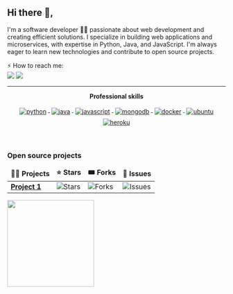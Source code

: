 ## Hi there 👋,

I'm a software developer 👨‍💻 passionate about web development and creating efficient solutions. I specialize in building web applications and microservices, with expertise in Python, Java, and JavaScript. I'm always eager to learn new technologies and contribute to open source projects.

⚡ How to reach me:    
[<img src="https://img.shields.io/badge/LinkedIn-0077B5?style=for-the-badge&logo=linkedin&logoColor=white" />](https://www.linkedin.com/in/imshaiknasir/) 
[<img src="https://img.shields.io/badge/GitHub-100000?style=for-the-badge&logo=github&logoColor=white" />](https://github.com/imshaiknasir)

---
<p align="center"> 
 <strong>
  Professional skills
  </strong>
</p>

<p align="center">
  <a href="https://www.python.org/">
    <img src="https://www.vectorlogo.zone/logos/python/python-ar21.svg" alt="python" style="vertical-align:top; margin:4px;">
  </a>
  <a href="https://www.java.com/">
    <img src="https://www.vectorlogo.zone/logos/java/java-ar21.svg" alt="java" style="vertical-align:top; margin:4px;">
  </a>
  <a href="https://developer.mozilla.org/en-US/docs/Web/JavaScript">
    <img src="https://www.vectorlogo.zone/logos/javascript/javascript-ar21.svg" alt="javascript" style="vertical-align:top; margin:4px;">
  </a>
  <a href="https://www.mongodb.com/">
    <img src="https://www.vectorlogo.zone/logos/mongodb/mongodb-ar21.svg" alt="mongodb" style="vertical-align:top; margin:4px;">
  </a>
  <a href="https://docker.com/">
    <img src="https://www.vectorlogo.zone/logos/docker/docker-ar21.svg" alt="docker" style="vertical-align:top; margin:4px">
  </a>
  <a href="https://ubuntu.com/">
    <img src="https://www.vectorlogo.zone/logos/ubuntu/ubuntu-ar21.svg" alt="ubuntu" style="vertical-align:top; margin:4px">
  </a>
  <a href="https://www.heroku.com/">
    <img src="https://www.vectorlogo.zone/logos/heroku/heroku-ar21.svg" alt="heroku" style="vertical-align:top; margin:4px">
  </a>
</p>

<br/>

<h3>Open source projects</h3>
<table>
  <thead align="center">
    <tr border: none;>
      <td><b>🧑‍💻 Projects</b></td>
      <td><b>⭐ Stars</b></td>
      <td><b>🎟 Forks</b></td>
      <td><b>🐛 Issues</b></td>
    </tr>
  </thead>
  <tbody>
    <tr>
      <td><a href="https://github.com/imshaiknasir/project1"><b>Project 1</b></a></td>
      <td><img alt="Stars" src="https://img.shields.io/github/stars/imshaiknasir/project1?style=flat-square&labelColor=343b41"/></td>
      <td><img alt="Forks" src="https://img.shields.io/github/forks/imshaiknasir/project1?style=flat-square&labelColor=343b41"/></td>
      <td><img alt="Issues" src="https://img.shields.io/github/issues/imshaiknasir/project1?style=flat-square&labelColor=343b41"/></td>
    </tr>
    <!-- Add more project rows as needed -->
  </tbody>
</table>

<a href="https://github.com/imshaiknasir">
  <img height=200 align="center" src="https://github-readme-stats.vercel.app/api?username=imshaiknasir" />
</a>
